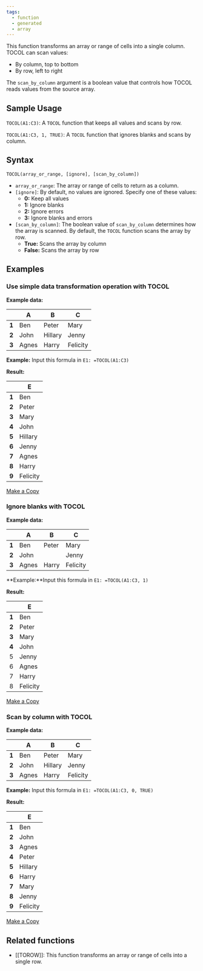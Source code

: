 ```yaml
---
tags:
  - function
  - generated
  - array
---
```


This function transforms an array or range of cells into a single column. TOCOL can scan values:

* By column, top to bottom
* By row, left to right

The `scan_by_column` argument is a boolean value that controls how TOCOL reads values from the source array.

Sample Usage
------------

`TOCOL(A1:C3)`: A `TOCOL` function that keeps all values and scans by row.

`TOCOL(A1:C3, 1, TRUE)`: A `TOCOL` function that ignores blanks and scans by column.

Syntax
------

`TOCOL(array_or_range, [ignore], [scan_by_column])`

* `array_or_range`: The array or range of cells to return as a column.
* `[ignore]`: By default, no values are ignored. Specify one of these values:
  + **0:** Keep all values
  + **1:** Ignore blanks
  + **2:** Ignore errors
  + **3:** Ignore blanks and errors
* `[scan_by_column]`: The boolean value of `scan_by_column` determines how the array is scanned. By default, the `TOCOL` function scans the array by row.
  + **True:** Scans the array by column
  + **False:** Scans the array by row

Examples
--------

### Use simple data transformation operation with TOCOL

**Example data:**

|  | **A** | **B** | **C** |
| --- | --- | --- | --- |
| **1** | Ben | Peter | Mary |
| **2** | John | Hillary | Jenny |
| **3** | Agnes | Harry | Felicity |

**Example:** Input this formula in `E1: =TOCOL(A1:C3)`

**Result:**

|  | **E** |
| --- | --- |
| **1** | Ben |
| **2** | Peter |
| **3** | Mary |
| **4** | John |
| **5** | Hillary |
| **6** | Jenny |
| **7** | Agnes |
| **8** | Harry |
| **9** | Felicity |

[Make a Copy](https://docs.google.com/spreadsheets/d/1yAEE7SWpVHfhhO5Z0mv5p843DPBvu_ge0WTYOIdnINI/copy)

### Ignore blanks with TOCOL

**Example data:**

|  | **A** | **B** | **C** |
| --- | --- | --- | --- |
| **1** | Ben | Peter | Mary |
| **2** | John |  | Jenny |
| **3** | Agnes | Harry | Felicity |

**Example:**Input this formula in `E1: =TOCOL(A1:C3, 1)`

**Result:**

|  | **E** |
| --- | --- |
| **1** | Ben |
| **2** | Peter |
| **3** | Mary |
| **4** | John |
| 5 | Jenny |
| 6 | Agnes |
| 7 | Harry |
| 8 | Felicity |

[Make a Copy](https://docs.google.com/spreadsheets/d/1yAEE7SWpVHfhhO5Z0mv5p843DPBvu_ge0WTYOIdnINI/copy#gid=1309790498)

### Scan by column with TOCOL

**Example data:**

|  | **A** | **B** | **C** |
| --- | --- | --- | --- |
| **1** | Ben | Peter | Mary |
| **2** | John | Hillary | Jenny |
| **3** | Agnes | Harry | Felicity |

**Example:** Input this formula in `E1: =TOCOL(A1:C3, 0, TRUE)`

**Result:**

|  | **E** |
| --- | --- |
| **1** | Ben |
| **2** | John |
| **3** | Agnes |
| **4** | Peter |
| **5** | Hillary |
| **6** | Harry |
| **7** | Mary |
| **8** | Jenny |
| **9** | Felicity |

[Make a Copy](https://docs.google.com/spreadsheets/d/1yAEE7SWpVHfhhO5Z0mv5p843DPBvu_ge0WTYOIdnINI/copy#gid=2044216832)

Related functions
-----------------

* [[TOROW]]: This function transforms an array or range of cells into a single row.